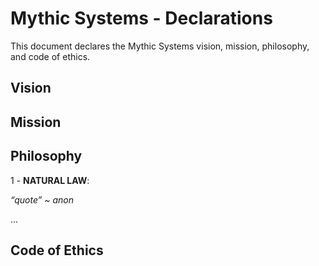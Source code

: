 # Mythic Systems - Declarations

This document declares the Mythic Systems vision, mission, philosophy, and code of ethics. 


## Vision

## Mission

## Philosophy

1 - **NATURAL LAW**: 

*“quote” ~ anon*

...

## Code of Ethics
